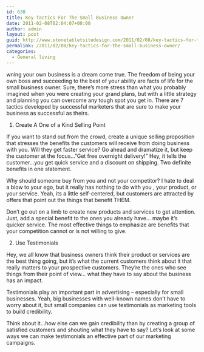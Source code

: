 ```yaml
---
id: 638
title: Key Tactics For The Small Business Owner
date: 2011-02-08T02:04:07+00:00
author: admin
layout: post
guid: http://www.stonetabletsitedesign.com/2011/02/08/key-tactics-for-the-small-business-owner/
permalink: /2011/02/08/key-tactics-for-the-small-business-owner/
categories:
  - General living
---
```

wning your own business is a dream come true. The freedom of being your own boss and succeeding to the best of your ability are facts of life for the small business owner. Sure, there&#8217;s more stress than what you probably imagined when you were creating your grand plans, but with a little strategy and planning you can overcome any tough spot you get in. There are 7 tactics developed by successful marketers that are sure to make your business as successful as theirs.

1. Create A One of a Kind Selling Point
  
If you want to stand out from the crowd, create a unique selling proposition that stresses the benefits the customers will receive from doing business with you. Will they get faster service? Go ahead and dramatize it, but keep the customer at the focus&#8230;&#8221;Get free overnight delivery!&#8221; Hey, it tells the customer&#8230;you get quick service and a discount on shipping. Two definite benefits in one statement.

Why should someone buy from you and not your competitor? I hate to deal a blow to your ego, but it really has nothing to do with you , your product, or your service. Yeah, its a little self-centered, but customers are attracted by offers that point out the things that benefit THEM.

Don&#8217;t go out on a limb to create new products and services to get attention. Just, add a special benefit to the ones you already have&#8230; maybe it&#8217;s quicker service. The most effective things to emphasize are benefits that your competition cannot or is not willing to give. 

2. Use Testimonials
  
Hey, we all know that business owners think their product or services are the best thing going, but it&#8217;s what the current customers think about it that really matters to your prospective customers. They&#8217;re the ones who see things from their point of view&#8230; what they have to say about the business has an impact.

Testimonials play an important part in advertising &#8211; especially for small businesses. Yeah, big businesses with well-known names don&#8217;t have to worry about it, but small companies can use testimonials as marketing tools to build credibility.

Think about it&#8230;how else can we gain credibility than by creating a group of satisfied customers and shouting what they have to say? Let&#8217;s look at some ways we can make testimonials an effective part of our marketing campaigns.